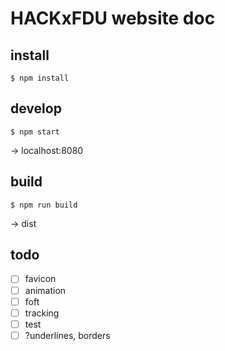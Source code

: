 # HACKxFDU website doc

## install

`$ npm install`

## develop

`$ npm start`

-> localhost:8080

## build

`$ npm run build`

-> dist

## todo
- [ ] favicon
- [ ] animation
- [ ] foft
- [ ] tracking
- [ ] test
- [ ] ?underlines, borders

